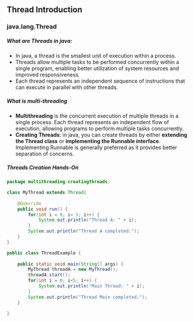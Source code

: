 ## Thread Introduction
### java.lang.Thread
##### What are Threads in java:
* In java, a thread is the smallest unit of execution within a process.
* Threads allow multiple tasks to be performed concurrently within a single program, enabling better utilization of system resources and improved responsiveness.
* Each thread represents an independent sequence of instructions that can execute in parallel with other threads.

##### What is multi-threading
* **Multithreading** is the concurrent execution of multiple threads in a single process. Each thread represents an independent flow of execution, allowing programs to perform multiple tasks concurrently.
* **Creating Threads**: in java, you can create threads by either **extending the Thread class** or **implementing the Runnable interface**. Implementing Runnable is generally preferred as it provides better separation of concerns.

##### Threads Creation Hands-On
```java
package multithreading.creatingthreads;

class MyThread extends Thread{
	
	@Override
	public void run() {
		for(int i = 0; i< 5; i++) {
			System.out.println("Thread A: " + i);
		}
		System.out.println("Thread A completed.");
	}
}

public class ThreadExample {
	
	public static void main(String[] args) {
		MyThread threadA = new MyThread();
		threadA.start();
		for(int i = 0; i<5; i++) {
			System.out.println("Main Thread: " + i);
		}
		System.out.println("Thread Main completed.");
	}

}
```
